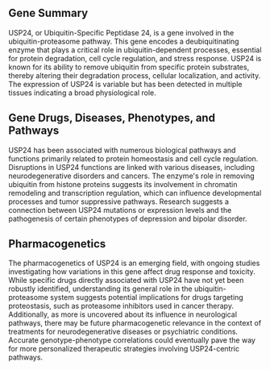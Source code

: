 ## Gene Summary
USP24, or Ubiquitin-Specific Peptidase 24, is a gene involved in the ubiquitin-proteasome pathway. This gene encodes a deubiquitinating enzyme that plays a critical role in ubiquitin-dependent processes, essential for protein degradation, cell cycle regulation, and stress response. USP24 is known for its ability to remove ubiquitin from specific protein substrates, thereby altering their degradation process, cellular localization, and activity. The expression of USP24 is variable but has been detected in multiple tissues indicating a broad physiological role.

## Gene Drugs, Diseases, Phenotypes, and Pathways
USP24 has been associated with numerous biological pathways and functions primarily related to protein homeostasis and cell cycle regulation. Disruptions in USP24 functions are linked with various diseases, including neurodegenerative disorders and cancers. The enzyme's role in removing ubiquitin from histone proteins suggests its involvement in chromatin remodeling and transcription regulation, which can influence developmental processes and tumor suppressive pathways. Research suggests a connection between USP24 mutations or expression levels and the pathogenesis of certain phenotypes of depression and bipolar disorder.

## Pharmacogenetics
The pharmacogenetics of USP24 is an emerging field, with ongoing studies investigating how variations in this gene affect drug response and toxicity. While specific drugs directly associated with USP24 have not yet been robustly identified, understanding its general role in the ubiquitin-proteasome system suggests potential implications for drugs targeting proteostasis, such as proteasome inhibitors used in cancer therapy. Additionally, as more is uncovered about its influence in neurological pathways, there may be future pharmacogenetic relevance in the context of treatments for neurodegenerative diseases or psychiatric conditions. Accurate genotype-phenotype correlations could eventually pave the way for more personalized therapeutic strategies involving USP24-centric pathways.